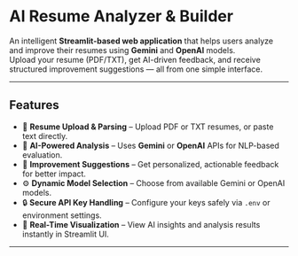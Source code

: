 #  AI Resume Analyzer & Builder

An intelligent **Streamlit-based web application** that helps users analyze and improve their resumes using **Gemini** and **OpenAI** models.  
Upload your resume (PDF/TXT), get AI-driven feedback, and receive structured improvement suggestions — all from one simple interface.

---

##  Features

- 📄 **Resume Upload & Parsing** – Upload PDF or TXT resumes, or paste text directly.  
- 🧩 **AI-Powered Analysis** – Uses **Gemini** or **OpenAI** APIs for NLP-based evaluation.  
- 🎯 **Improvement Suggestions** – Get personalized, actionable feedback for better impact.  
- ⚙️ **Dynamic Model Selection** – Choose from available Gemini or OpenAI models.  
- 🔒 **Secure API Key Handling** – Configure your keys safely via `.env` or environment settings.  
- 🧾 **Real-Time Visualization** – View AI insights and analysis results instantly in Streamlit UI.  

---

